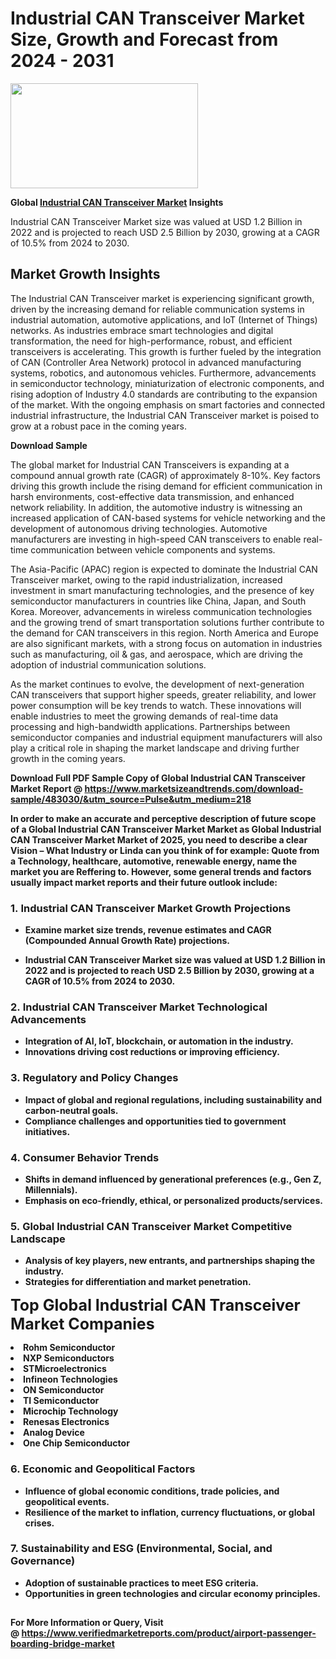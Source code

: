 <H1>Industrial CAN Transceiver Market Size, Growth and Forecast from 2024 - 2031</H1><img class="aligncenter size-medium wp-image-584254" src="https://thirdeyenews.in/wp-content/uploads/2024/09/Global-Market-Research-300x168.jpeg" alt="" width="300" height="168" /><p><strong>Global&nbsp;<a href="https://www.marketsizeandtrends.com/download-sample/483030/&amp;utm_source=Pulse&amp;utm_medium=218">Industrial CAN Transceiver Market</a> Insights</strong></p><p>Industrial CAN Transceiver Market size was valued at USD 1.2 Billion in 2022 and is projected to reach USD 2.5 Billion by 2030, growing at a CAGR of 10.5% from 2024 to 2030.</p><p><h2>Market Growth Insights</h2> <p>The Industrial CAN Transceiver market is experiencing significant growth, driven by the increasing demand for reliable communication systems in industrial automation, automotive applications, and IoT (Internet of Things) networks. As industries embrace smart technologies and digital transformation, the need for high-performance, robust, and efficient transceivers is accelerating. This growth is further fueled by the integration of CAN (Controller Area Network) protocol in advanced manufacturing systems, robotics, and autonomous vehicles. Furthermore, advancements in semiconductor technology, miniaturization of electronic components, and rising adoption of Industry 4.0 standards are contributing to the expansion of the market. With the ongoing emphasis on smart factories and connected industrial infrastructure, the Industrial CAN Transceiver market is poised to grow at a robust pace in the coming years.</p> <p><strong>Download Sample</strong></p> <p>The global market for Industrial CAN Transceivers is expanding at a compound annual growth rate (CAGR) of approximately 8-10%. Key factors driving this growth include the rising demand for efficient communication in harsh environments, cost-effective data transmission, and enhanced network reliability. In addition, the automotive industry is witnessing an increased application of CAN-based systems for vehicle networking and the development of autonomous driving technologies. Automotive manufacturers are investing in high-speed CAN transceivers to enable real-time communication between vehicle components and systems.</p> <p>The Asia-Pacific (APAC) region is expected to dominate the Industrial CAN Transceiver market, owing to the rapid industrialization, increased investment in smart manufacturing technologies, and the presence of key semiconductor manufacturers in countries like China, Japan, and South Korea. Moreover, advancements in wireless communication technologies and the growing trend of smart transportation solutions further contribute to the demand for CAN transceivers in this region. North America and Europe are also significant markets, with a strong focus on automation in industries such as manufacturing, oil & gas, and aerospace, which are driving the adoption of industrial communication solutions.</p> <p>As the market continues to evolve, the development of next-generation CAN transceivers that support higher speeds, greater reliability, and lower power consumption will be key trends to watch. These innovations will enable industries to meet the growing demands of real-time data processing and high-bandwidth applications. Partnerships between semiconductor companies and industrial equipment manufacturers will also play a critical role in shaping the market landscape and driving further growth in the coming years.</p> <p><strong></p><p><span class=""><strong>Download Full PDF Sample Copy of Global Industrial CAN Transceiver Market Report</strong> @ <a href="https://www.marketsizeandtrends.com/download-sample/483030/&amp;utm_source=Pulse&amp;utm_medium=218" target="_blank">https://www.marketsizeandtrends.com/download-sample/483030/&amp;utm_source=Pulse&amp;utm_medium=218</a></span></p><p>In order to make an accurate and perceptive description of future scope of a Global&nbsp;Industrial CAN Transceiver Market Market as Global&nbsp;Industrial CAN Transceiver Market Market of 2025, you need to describe a clear Vision &ndash; What Industry or Linda can you think of for example: Quote from a Technology, healthcare, automotive, renewable energy, name the market you are Reffering to. However, some general trends and factors usually impact market reports and their future outlook include:</p><h3>1.&nbsp;<strong>Industrial CAN Transceiver Market Growth Projections</strong></h3><ul><li>Examine market size trends, revenue estimates and CAGR (Compounded Annual Growth Rate) projections.</li><li><p>Industrial CAN Transceiver Market size was valued at USD 1.2 Billion in 2022 and is projected to reach USD 2.5 Billion by 2030, growing at a CAGR of 10.5% from 2024 to 2030.</p></li></ul><h3>2.&nbsp;<strong>Industrial CAN Transceiver Market Technological Advancements</strong></h3><ul><li>Integration of AI, IoT, blockchain, or automation in the industry.</li><li>Innovations driving cost reductions or improving efficiency.</li></ul><h3>3.&nbsp;<strong>Regulatory and Policy Changes</strong></h3><ul><li>Impact of global and regional regulations, including sustainability and carbon-neutral goals.</li><li>Compliance challenges and opportunities tied to government initiatives.</li></ul><h3>4.&nbsp;<strong>Consumer Behavior Trends</strong></h3><ul><li>Shifts in demand influenced by generational preferences (e.g., Gen Z, Millennials).</li><li>Emphasis on eco-friendly, ethical, or personalized products/services.</li></ul><h3>5.&nbsp;<strong>Global Industrial CAN Transceiver Market Competitive Landscape</strong></h3><ul><li>Analysis of key players, new entrants, and partnerships shaping the industry.</li><li>Strategies for differentiation and market penetration.</li></ul><p data-pm-slice="1 1 []"><span style="color: inherit; font-family: inherit; font-size: 25px;">Top Global Industrial CAN Transceiver Market Companies</span></p><div class="" data-test-id=""><p><li>Rohm Semiconductor</li><li> NXP Semiconductors</li><li> STMicroelectronics</li><li> Infineon Technologies</li><li> ON Semiconductor</li><li> TI Semiconductor</li><li> Microchip Technology</li><li> Renesas Electronics</li><li> Analog Device</li><li> One Chip Semiconductor</li></p></div><h3>6.&nbsp;<strong>Economic and Geopolitical Factors</strong></h3><ul><li>Influence of global economic conditions, trade policies, and geopolitical events.</li><li>Resilience of the market to inflation, currency fluctuations, or global crises.</li></ul><h3>7.&nbsp;<strong>Sustainability and ESG (Environmental, Social, and Governance)</strong></h3><ul><li>Adoption of sustainable practices to meet ESG criteria.</li><li>Opportunities in green technologies and circular economy principles.</li></ul><h2><strong style="font-size: 14px;">For More Information or Query, Visit @&nbsp;</strong><a style="background-color: #ffffff; font-size: 14px;" href="https://www.marketsizeandtrends.com/report/industrial-can-transceiver-market/" target="_blank">https://www.verifiedmarketreports.com/product/airport-passenger-boarding-bridge-market</a></h2>
